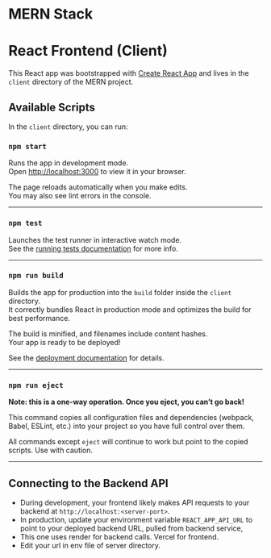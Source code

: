 # MERN Stack

# React Frontend (Client)

This React app was bootstrapped with [Create React App](https://github.com/facebook/create-react-app) and lives in the `client` directory of the MERN project.

## Available Scripts

In the `client` directory, you can run:

### `npm start`

Runs the app in development mode.  
Open [http://localhost:3000](http://localhost:3000) to view it in your browser.

The page reloads automatically when you make edits.  
You may also see lint errors in the console.

---

### `npm test`

Launches the test runner in interactive watch mode.  
See the [running tests documentation](https://facebook.github.io/create-react-app/docs/running-tests) for more info.

---

### `npm run build`

Builds the app for production into the `build` folder inside the `client` directory.  
It correctly bundles React in production mode and optimizes the build for best performance.

The build is minified, and filenames include content hashes.  
Your app is ready to be deployed!

See the [deployment documentation](https://facebook.github.io/create-react-app/docs/deployment) for details.

---

### `npm run eject`

**Note: this is a one-way operation. Once you eject, you can’t go back!**

This command copies all configuration files and dependencies (webpack, Babel, ESLint, etc.) into your project so you have full control over them.

All commands except `eject` will continue to work but point to the copied scripts. Use with caution.

---

## Connecting to the Backend API

- During development, your frontend likely makes API requests to your backend at `http://localhost:<server-port>`.
- In production, update your environment variable `REACT_APP_API_URL` to point to your deployed backend URL, pulled from backend service,
- This one uses render for backend calls. Vercel for frontend.
- Edit your url in env file of server directory.  
